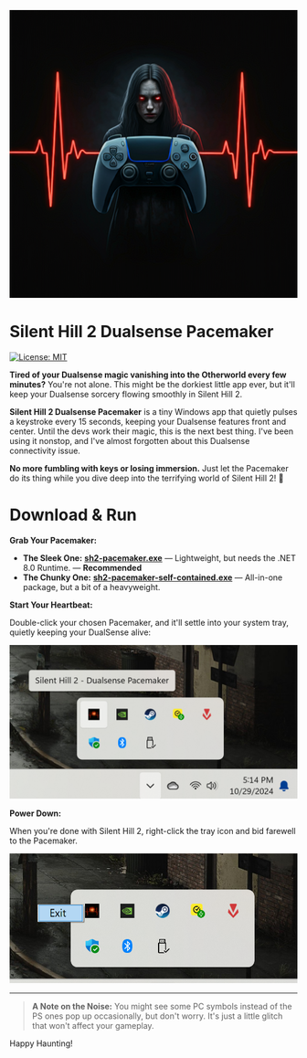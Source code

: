 ![alt text](pacemaker.png "Silent Hill 2 Dualsense Pacemaker")

# Silent Hill 2 Dualsense Pacemaker

[![License: MIT](https://img.shields.io/badge/License-MIT-green.svg)](https://github.com/dotnet/winforms/blob/main/LICENSE.TXT)

**Tired of your Dualsense magic vanishing into the Otherworld every few minutes?** You're not alone. This might be the dorkiest little app ever, but it'll keep your Dualsense sorcery flowing smoothly in Silent Hill 2.

**Silent Hill 2 Dualsense Pacemaker** is a tiny Windows app that quietly pulses a keystroke every 15 seconds, keeping your Dualsense features front and center. Until the devs work their magic, this is the next best thing. I've been using it nonstop, and I've almost forgotten about this Dualsense connectivity issue.

**No more fumbling with keys or losing immersion.** Just let the Pacemaker do its thing while you dive deep into the terrifying world of Silent Hill 2! 🤟

# Download & Run

**Grab Your Pacemaker:**
- **The Sleek One:** [**sh2-pacemaker.exe**](https://github.com/tpetsas/sh2-dualsense-pacemaker/releases/download/1.0.0/sh2-pacemaker.exe) — Lightweight, but needs the .NET 8.0 Runtime. — **Recommended**
- **The Chunky One:** [**sh2-pacemaker-self-contained.exe**](https://github.com/tpetsas/sh2-dualsense-pacemaker/releases/download/1.0.0/sh2-pacemaker-self-contained.exe) — All-in-one package, but a bit of a heavyweight.

**Start Your Heartbeat:**

Double-click your chosen Pacemaker, and it'll settle into your system tray, quietly keeping your DualSense alive:

<img src="imgs/system-tray-app-title.png" width="600">

**Power Down:**

When you're done with Silent Hill 2, right-click the tray icon and bid farewell to the Pacemaker.

<img src="imgs/exit-app.png" width="600">

---

> **A Note on the Noise:**
> You might see some PC symbols instead of the PS ones pop up occasionally, but don't worry. It's just a little glitch that won't affect your gameplay.

Happy Haunting!
